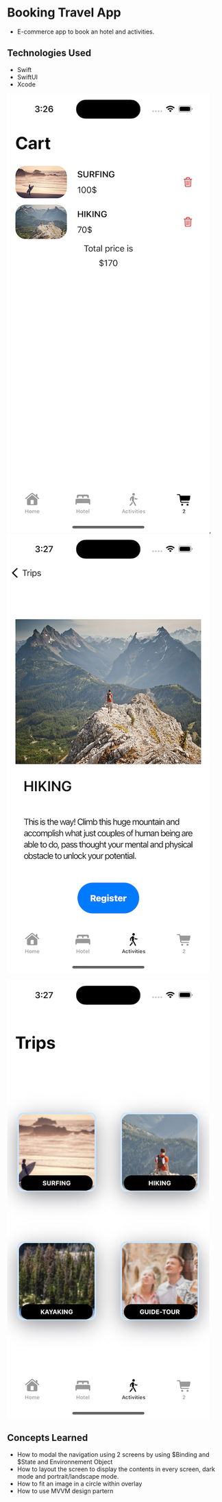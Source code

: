 #  Booking Travel App

- E-commerce app to book an hotel and activities.

## Technologies Used
- Swift
- SwiftUI
- Xcode

![Cart](exploreherecart.png), ![Detailview](exploreheredetailview.png)

![Tripview](exploreheretripview.png)

## Concepts Learned

- How to modal the navigation using 2 screens by using $Binding and $State and Environnement Object
- How to layout the screen to display the contents in every screen, dark mode and portrait/landscape mode.
- How to fit an image in a circle within overlay 
- How to use MVVM design partern

